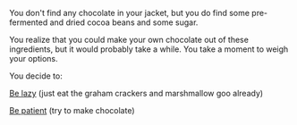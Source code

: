 You don't find any chocolate in your jacket, but you do find some pre-fermented and dried cocoa beans and some sugar.

You realize that you could make your own chocolate out of these ingredients,
but it would probably take a while. You take a moment to weigh your options.

You decide to:

[Be lazy](../eat-goo/eat-goo.md) (just eat the graham crackers and marshmallow goo already)

[Be patient](make-chocolate/make-chocolate.md) (try to make chocolate)

